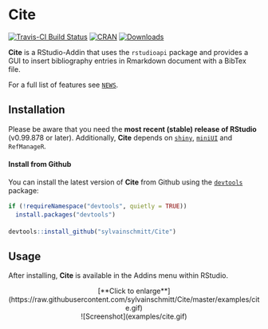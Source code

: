 Cite
================

[![Travis-CI Build Status](https://travis-ci.org/sylvainschmitt/Cite.svg?branch=master)](https://travis-ci.org/sylvainschmitt/Cite) [![CRAN](http://www.r-pkg.org/badges/version/Cite)](http://cran.rstudio.com/package=Cite) [![Downloads](http://cranlogs.r-pkg.org/badges/Cite?color=brightgreen)](http://www.r-pkg.org/pkg/Cite)

**Cite** is a RStudio-Addin that uses the `rstudioapi` package and provides a GUI to insert bibliography entries in Rmarkdown document with a BibTex file.

For a full list of features see [`NEWS`](./NEWS.md).

Installation
------------

Please be aware that you need the **most recent (stable) release of RStudio** (v0.99.878 or later). Additionally, **Cite** depends on [`shiny`](https://github.com/rstudio/shiny), [`miniUI`](https://github.com/rstudio/miniUI) and `RefManageR`.

#### Install from Github

You can install the latest version of **Cite** from Github using the [`devtools`](https://github.com/hadley/devtools) package:

``` r
if (!requireNamespace("devtools", quietly = TRUE))
  install.packages("devtools")

devtools::install_github("sylvainschmitt/Cite")
```

Usage
-----

After installing, **Cite** is available in the Addins menu within RStudio.

<center>
[**Click to enlarge**](https://raw.githubusercontent.com/sylvainschmitt/Cite/master/examples/cite.gif)
<center>
![Screenshot](examples/cite.gif)
